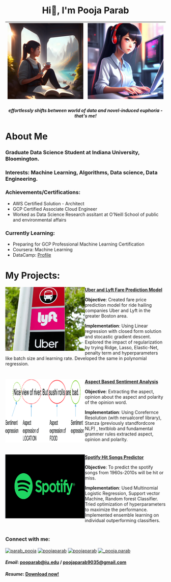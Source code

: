 <h1 align="center">Hi👋, I'm Pooja Parab</h1>

<div align="center">

| <img src="https://github.com/poojaparab/poojaparab/blob/dev_1/Fotor_AI%20(1).png" alt="adam-pw" width="250" /> | <img src="https://github.com/poojaparab/poojaparab/blob/dev_1/Fotor_AI.png" alt="adam-pw" width="250"/> |
| --- | --- |
<h5>effortlessly shifts between world of data and novel-induced euphoria - that's me!</h5>
</div>



# About Me

### Graduate Data Science Student at Indiana University, Bloomington.

### Interests: Machine Learning, Algorithms, Data science, Data Engineering. 

### Achievements/Certifications:
- AWS Certified Solution - Architect
- GCP Certified Associate Cloud Engineer
- Worked as Data Science Research assitant at O'Neill School of public and environmental affairs

### Currently Learning:
- Preparing for GCP Professional Machine Learning Certification
- Coursera: Machine Learning 
- DataCamp: [Profile](https://app.datacamp.com/profile/poojaparab9035)

# My Projects:


<img align="left" width="250" height="200" src="https://github.com/poojaparab/poojaparab/blob/dev_1/uberlyft.webp">**[Uber and Lyft Fare Prediction Model](https://github.com/poojaparab/UBER-and-Lyft-Fare-Prediction-Model)**

**Objective**: Created fare price prediction model for ride hailing companies Uber and Lyft in the greater Boston area. 

**Implementation**: Using Linear regression with closed form solution and stocastic gradient descent. Explored the impact of regularization by trying Ridge, Lasso, Elastic-Net, penalty term and hyperparameters like batch size and learning rate. Developed the same in polynomial regression.

#

<img align="left" width="250" height="200" src="https://github.com/poojaparab/poojaparab/blob/dev_1/absa.png">**[Aspect Based Sentiment Analysis](https://github.com/poojaparab/Aspect-Based-Sentiment-Analysis)**

**Objective**: Extracting the aspect, opinion about the aspect and polarity of the opinion word.

**Implementation**: Using Corefernce Resolution (with nerualcoref library), Stanza (previously standfordcore NLP) , textblob and fundamental grammer rules extracted aspect, opinion and polarity.

#

<img align="left" width="250" height="200" src="https://github.com/poojaparab/poojaparab/blob/dev_1/spotify-logo-1920x1080.jpg">**[Spotify Hit Songs Predictor](https://github.com/poojaparab/Spotify-hit-song-predictor)**

**Objective**: To predict the spotify songs from 1960s-2010s will be hit or miss.

**Implementation**: Used Multinomial Logistic Regression, Support vector Machine, Random forest Classifier. Tried optimization of hyperparameters to maximize the performance. Implemented ensemble learning on individual outperforming classifiers.

#



<!-- 
<h3 align="left">Some of my work:</h3>

<p align="left">

- 👨‍💻	 **[Aspect Based Sentiment Analysis](https://github.com/poojaparab/Aspect-Based-Sentiment-Analysis)**

- 👨‍💻	 **[Spotify Hit Songs Predictor](https://github.com/poojaparab/Spotify-hit-song-predictor)**

- 👨‍💻 **[Price Optimization of E-commerce Platform](https://github.com/poojaparab/Price-Optimization-of-E-commerce-platform)**

- 👨‍💻 **[Network Analysis of Game of Thrones](https://github.com/poojaparab/Network-Analysis-of-Game-of-Thrones)**

- 👨‍💻 **[Predicting credit card approvals](https://github.com/poojaparab/predicting-credit-card-approvals)**

- 👨‍💻 **[Uber and Lyft Fare Prediction Model](https://github.com/poojaparab/UBER-and-Lyft-Fare-Prediction-Model)**

- 👨‍💻 **[All the Data Mining course homework](https://github.com/poojaparab/Data-mining-homeworks)**

- 👨‍💻 **[Scala's real world project repository data exploration](https://github.com/poojaparab/Scala-Real-world-Project-repository-Data-exploration)**

</p>



 -->

#

<h3 align="left">Connect with me:</h3>
<p align="left">
<a href="https://linkedin.com/in/parab_pooja" target="blank"><img align="center" src="https://raw.githubusercontent.com/rahuldkjain/github-profile-readme-generator/master/src/images/icons/Social/linked-in-alt.svg" alt="parab_pooja" height="30" width="40" /></a>
<a href="https://kaggle.com/poojaparab" target="blank"><img align="center" src="https://raw.githubusercontent.com/rahuldkjain/github-profile-readme-generator/master/src/images/icons/Social/kaggle.svg" alt="poojaparab" height="30" width="40" /></a>
<a href="https://www.leetcode.com/poojaparab" target="blank"><img align="center" src="https://raw.githubusercontent.com/rahuldkjain/github-profile-readme-generator/master/src/images/icons/Social/leet-code.svg" alt="poojaparab" height="30" width="40" /></a>
<a href="https://instagram.com/_pooja.parab" target="blank"><img align="center" src="https://raw.githubusercontent.com/rahuldkjain/github-profile-readme-generator/master/src/images/icons/Social/instagram.svg" alt="_pooja.parab" height="30" width="40" /></a>
</p>

#### *Email*: pooparab@iu.edu / poojaparab9035@gmail.com
#### *Resume*: [Download now!](https://github.com/poojaparab/poojaparab/blob/main/Pooja_Parab.pdf)

#



<!-- 
<p>&nbsp;<img align="left" src="https://github-readme-stats.vercel.app/api?username=poojaparab&show_icons=true&locale=en" alt="poojaparab" /></p>

<p align="left"> <img src="https://komarev.com/ghpvc/?username=poojaparab&label=Profile%20views&color=0e75b6&style=flat" alt="poojaparab" /> </p>
 -->
